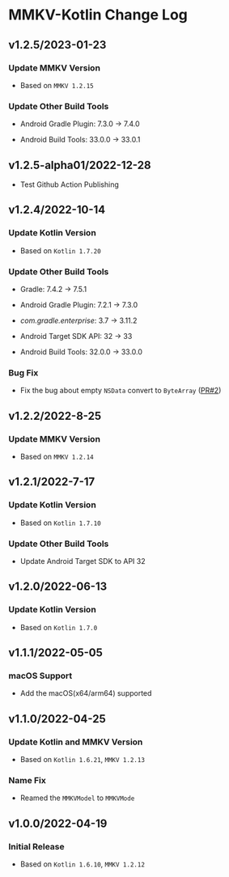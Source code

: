 # MMKV-Kotlin Change Log

## v1.2.5/2023-01-23

### Update MMKV Version

* Based on `MMKV 1.2.15`

### Update Other Build Tools

* Android Gradle Plugin: 7.3.0 -> 7.4.0

* Android Build Tools: 33.0.0 -> 33.0.1

## v1.2.5-alpha01/2022-12-28

* Test Github Action Publishing

## v1.2.4/2022-10-14

### Update Kotlin Version

* Based on `Kotlin 1.7.20`

### Update Other Build Tools

* Gradle: 7.4.2 -> 7.5.1

* Android Gradle Plugin: 7.2.1 -> 7.3.0

* *com.gradle.enterprise*: 3.7 -> 3.11.2

* Android Target SDK API: 32 -> 33

* Android Build Tools: 32.0.0 -> 33.0.0

### Bug Fix

* Fix the bug about empty `NSData` convert to `ByteArray` ([PR#2](https://github.com/ctripcorp/mmkv-kotlin/pull/2))

## v1.2.2/2022-8-25

### Update MMKV Version

* Based on `MMKV 1.2.14`

## v1.2.1/2022-7-17

### Update Kotlin Version

* Based on `Kotlin 1.7.10`

### Update Other Build Tools

* Update Android Target SDK to API 32

## v1.2.0/2022-06-13

### Update Kotlin Version

* Based on `Kotlin 1.7.0`

## v1.1.1/2022-05-05

### macOS Support

* Add the macOS(x64/arm64) supported

## v1.1.0/2022-04-25

### Update Kotlin and MMKV Version

* Based on `Kotlin 1.6.21`, `MMKV 1.2.13`

### Name Fix

* Reamed the `MMKVModel` to `MMKVMode`

## v1.0.0/2022-04-19

### Initial Release

* Based on `Kotlin 1.6.10`, `MMKV 1.2.12`